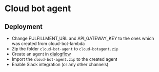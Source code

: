 # Cloud bot agent

## Deployment
* Change FULFILLMENT_URL and API_GATEWAY_KEY to the ones which was created from cloud-bot-lambda
* Zip the folder `cloud-bot-agent` to `cloud-botagent.zip`
* Create an agent in [dialogflow](https://console.dialogflow.com)
* Import the `cloud-bot-agent.zip` to the created agent
* Enable Slack integration (or any other channels)
